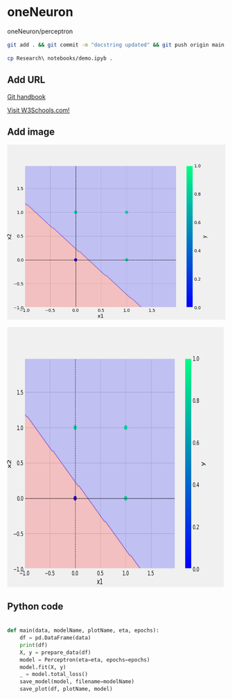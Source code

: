 # oneNeuron
oneNeuron/perceptron

```bash
git add . && git commit -m "docstring updated" && git push origin main
```

```bash
cp Research\ notebooks/demo.ipyb .
```

## Add URL
[Git handbook](https://guides.github.com/introduction/git-handbook/)

<a href="https://www.w3schools.com">Visit W3Schools.com!</a>

## Add image 
![sample image](plots/or.png)

<img src="plots/or.png" alt="or plot" width="500" height="600">

## Python code

```python

def main(data, modelName, plotName, eta, epochs):
    df = pd.DataFrame(data)
    print(df)
    X, y = prepare_data(df)
    model = Perceptron(eta=eta, epochs=epochs)
    model.fit(X, y)
    _ = model.total_loss()
    save_model(model, filename=modelName)
    save_plot(df, plotName, model)

```





